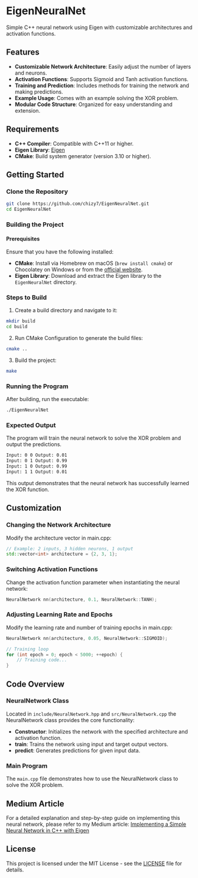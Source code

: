 # EigenNeuralNet

Simple C++ neural network using Eigen with customizable architectures and activation functions.

## Features

- **Customizable Network Architecture**: Easily adjust the number of layers and neurons.
- **Activation Functions**: Supports Sigmoid and Tanh activation functions.
- **Training and Prediction**: Includes methods for training the network and making predictions.
- **Example Usage**: Comes with an example solving the XOR problem.
- **Modular Code Structure**: Organized for easy understanding and extension.

## Requirements

- **C++ Compiler**: Compatible with C++11 or higher.
- **Eigen Library**: [Eigen](https://eigen.tuxfamily.org/)
- **CMake**: Build system generator (version 3.10 or higher).

## Getting Started

### Clone the Repository

```bash
git clone https://github.com/chizy7/EigenNeuralNet.git
cd EigenNeuralNet
```
### Building the Project

#### Prerequisites

Ensure that you have the following installed:

- **CMake**: Install via Homebrew on macOS (`brew install cmake`) or Chocolatey on Windows or from the [official website](https://cmake.org/download/).
- **Eigen Library**: Download and extract the Eigen library to the `EigenNeuralNet` directory.

### Steps to Build

1. Create a build directory and navigate to it:

```bash
mkdir build
cd build
```
2. Run CMake Configuration to generate the build files:

```bash
cmake ..
```
3. Build the project:

```bash
make
```

### Running the Program

After building, run the executable:

```bash 
./EigenNeuralNet
```

### Expected Output

The program will train the neural network to solve the XOR problem and output the predictions.

```bash
Input: 0 0 Output: 0.01
Input: 0 1 Output: 0.99
Input: 1 0 Output: 0.99
Input: 1 1 Output: 0.01
```
This output demonstrates that the neural network has successfully learned the XOR function.

## Customization

### Changing the Network Architecture

Modify the architecture vector in main.cpp:

```cpp
// Example: 2 inputs, 3 hidden neurons, 1 output
std::vector<int> architecture = {2, 3, 1};
```

### Switching Activation Functions

Change the activation function parameter when instantiating the neural network:

```cpp
NeuralNetwork nn(architecture, 0.1, NeuralNetwork::TANH);
```

### Adjusting Learning Rate and Epochs

Modify the learning rate and number of training epochs in main.cpp:

```cpp
NeuralNetwork nn(architecture, 0.05, NeuralNetwork::SIGMOID);

// Training loop
for (int epoch = 0; epoch < 5000; ++epoch) {
    // Training code...
}
```

## Code Overview

### NeuralNetwork Class

Located in `include/NeuralNetwork.hpp` and `src/NeuralNetwork.cpp` the NeuralNetwork class provides the core functionality:

- **Constructor**: Initializes the network with the specified architecture and activation function.
- **train**: Trains the network using input and target output vectors.
- **predict**: Generates predictions for given input data.

### Main Program

The `main.cpp` file demonstrates how to use the NeuralNetwork class to solve the XOR problem.

## Medium Article

For a detailed explanation and step-by-step guide on implementing this neural network, please refer to my Medium article: [Implementing a Simple Neural Network in C++ with Eigen](https://medium.com/@chizy7/implementing-a-simple-neural-network-in-c-with-eigen-f555a664f7b8)

## License

This project is licensed under the MIT License - see the [LICENSE](LICENSE) file for details.
